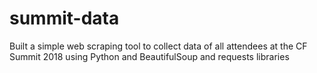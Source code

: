 # summit-data
Built a simple web scraping tool to collect data of all attendees at the CF Summit 2018 using Python and BeautifulSoup and requests libraries
